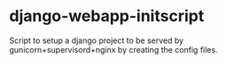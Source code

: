 # django-webapp-initscript
Script to setup a django project to be served by gunicorn+supervisord+nginx by creating the config files.
